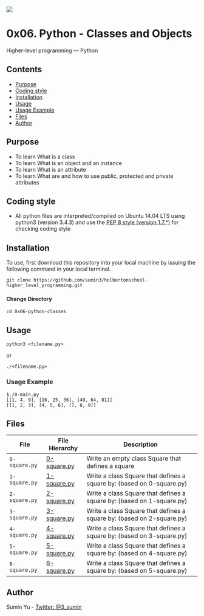<img src="https://www.holbertonschool.com/holberton-logo-twitter-card.png">

# 0x06. Python - Classes and Objects
Higher-level programming ― Python

## Contents
* [Purpose](https://github.com/sumin3/holbertonschool-higher_level_programming/tree/master/0x06-python-classes#Purpose)
* [Coding style](https://github.com/sumin3/holbertonschool-higher_level_programming/tree/master/0x06-python-classes#Coding-style)
* [Installation](https://github.com/sumin3/holbertonschool-higher_level_programming/tree/master/0x06-python-classes#installation)
* [Usage](https://github.com/sumin3/holbertonschool-higher_level_programming/tree/master/0x06-python-classes#usage)
* [Usage Example](https://github.com/sumin3/holbertonschool-higher_level_programming/tree/master/0x06-python-classes#Usage-Example)
* [Files](https://github.com/sumin3/holbertonschool-higher_level_programming/tree/master/0x06-python-classes#Files)
* [Author](https://github.com/sumin3/holbertonschool-higher_level_programming/tree/master/0x06-python-classes#author)

## Purpose
- To learn What is a class
- To learn What is an object and an instance
- To learn What is an attribute
- To learn What are and how to use public, protected and private attributes

## Coding style
- All python files are interpreted/compiled on Ubuntu 14.04 LTS using python3 (version 3.4.3) and use the [PEP 8 style (version 1.7.*)](https://github.com/PyC\QA/pycodestyle) for checking coding style

## Installation
To use, first download  this repository into your local machine by issuing the following command in your local terminal. 
```
git clone https://github.com/sumin3/holbertonschool-higher_level_programming.git
```

#### Change Directory
```
cd 0x06-python-classes
```

## Usage
```
python3 <filename.py>
```
or
```
./<filename.py>
```


### Usage Example
```
$./0-main.py
[[1, 4, 9], [16, 25, 36], [49, 64, 81]]
[[1, 2, 3], [4, 5, 6], [7, 8, 9]]
```

## Files
|File| File Hierarchy  | Description
|---|----|-----
| `0-square.py` | [0-square.py](0-square.py) | Write an empty class Square that defines a square
| `1-square.py` | [1-square.py](1-square.py) | Write a class Square that defines a square by: (based on 0-square.py)
| `2-square.py` | [2-square.py](2-square.py) | Write a class Square that defines a square by: (based on 1-square.py)
| `3-square.py` | [3-square.py](3-square.py) |  Write a class Square that defines a square by: (based on 2-square.py)
| `4-square.py` | [4-square.py](4-square.py) | Write a class Square that defines a square by: (based on 3-square.py)
| `5-square.py` | [5-square.py](5-square.py) |Write a class Square that defines a square by: (based on 4-square.py)
| `6-square.py`| [6-square.py](6-square.py) | Write a class Square that defines a square by: (based on 5-square.py)


## Author
Sumin Yu - [Twitter: @3_sumin](https://twitter.com/3_sumin)
